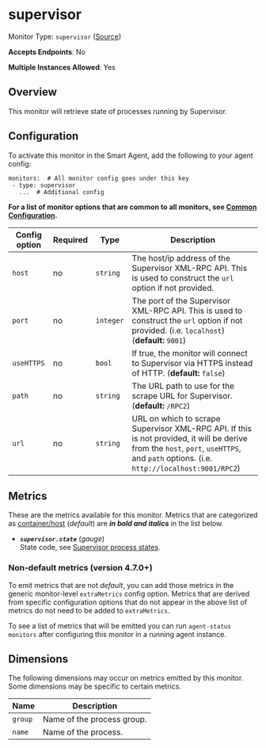 <!--- GENERATED BY gomplate from scripts/docs/templates/monitor-page.md.tmpl --->

# supervisor

Monitor Type: `supervisor` ([Source](https://github.com/signalfx/signalfx-agent/tree/main/pkg/monitors/supervisor))

**Accepts Endpoints**: No

**Multiple Instances Allowed**: Yes

## Overview

This monitor will retrieve state of processes running by Supervisor.


## Configuration

To activate this monitor in the Smart Agent, add the following to your
agent config:

```
monitors:  # All monitor config goes under this key
 - type: supervisor
   ...  # Additional config
```

**For a list of monitor options that are common to all monitors, see [Common
Configuration](../monitor-config.md#common-configuration).**


| Config option | Required | Type | Description |
| --- | --- | --- | --- |
| `host` | no | `string` | The host/ip address of the Supervisor XML-RPC API. This is used to construct the `url` option if not provided. |
| `port` | no | `integer` | The port of the Supervisor XML-RPC API. This is used to construct the `url` option if not provided. (i.e. `localhost`) (**default:** `9001`) |
| `useHTTPS` | no | `bool` | If true, the monitor will connect to Supervisor via HTTPS instead of HTTP. (**default:** `false`) |
| `path` | no | `string` | The URL path to use for the scrape URL for Supervisor. (**default:** `/RPC2`) |
| `url` | no | `string` | URL on which to scrape Supervisor XML-RPC API. If this is not provided, it will be derive from the `host`, `port`, `useHTTPS`, and `path` options. (i.e. `http://localhost:9001/RPC2`) |


## Metrics

These are the metrics available for this monitor.
Metrics that are categorized as
[container/host](https://docs.splunk.com/observability/admin/subscription-usage/monitor-imm-billing-usage.html#about-custom-bundled-and-high-resolution-metrics)
(*default*) are ***in bold and italics*** in the list below.


 - ***`supervisor.state`*** (*gauge*)<br>    State code, see [Supervisor process states](http://supervisord.org/subprocess.html#process-states).

### Non-default metrics (version 4.7.0+)

To emit metrics that are not _default_, you can add those metrics in the
generic monitor-level `extraMetrics` config option.  Metrics that are derived
from specific configuration options that do not appear in the above list of
metrics do not need to be added to `extraMetrics`.

To see a list of metrics that will be emitted you can run `agent-status
monitors` after configuring this monitor in a running agent instance.

## Dimensions

The following dimensions may occur on metrics emitted by this monitor.  Some
dimensions may be specific to certain metrics.

| Name | Description |
| ---  | ---         |
| `group` | Name of the process group. |
| `name` | Name of the process. |



